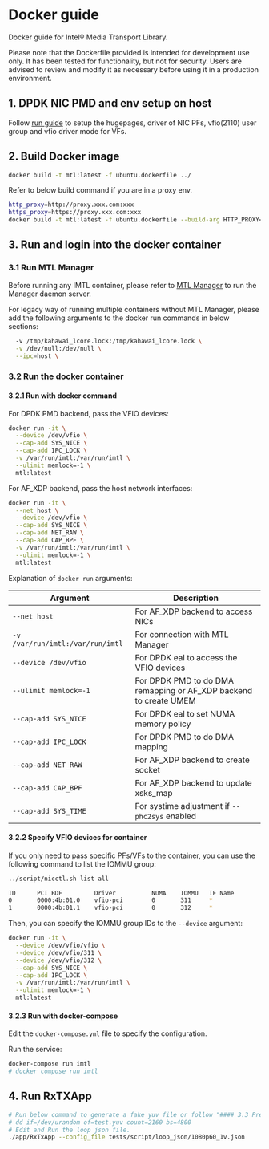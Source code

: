 # Docker guide

Docker guide for Intel® Media Transport Library.

Please note that the Dockerfile provided is intended for development use only. It has been tested for functionality, but not for security. Users are advised to review and modify it as necessary before using it in a production environment.

## 1. DPDK NIC PMD and env setup on host

Follow [run guide](../doc/run.md) to setup the hugepages, driver of NIC PFs, vfio(2110) user group and vfio driver mode for VFs.

## 2. Build Docker image

```bash
docker build -t mtl:latest -f ubuntu.dockerfile ../
```

Refer to below build command if you are in a proxy env.

```bash
http_proxy=http://proxy.xxx.com:xxx
https_proxy=https://proxy.xxx.com:xxx
docker build -t mtl:latest -f ubuntu.dockerfile --build-arg HTTP_PROXY=$http_proxy --build-arg HTTPS_PROXY=$https_proxy ../
```

## 3. Run and login into the docker container

### 3.1 Run MTL Manager

Before running any IMTL container, please refer to [MTL Manager](../manager/README.md) to run the Manager daemon server.

For legacy way of running multiple containers without MTL Manager, please add the following arguments to the docker run commands in below sections:

```bash
  -v /tmp/kahawai_lcore.lock:/tmp/kahawai_lcore.lock \
  -v /dev/null:/dev/null \
  --ipc=host \
```

### 3.2 Run the docker container

#### 3.2.1 Run with docker command

For DPDK PMD backend, pass the VFIO devices:

```bash
docker run -it \
  --device /dev/vfio \
  --cap-add SYS_NICE \
  --cap-add IPC_LOCK \
  -v /var/run/imtl:/var/run/imtl \
  --ulimit memlock=-1 \
  mtl:latest
```

For AF_XDP backend, pass the host network interfaces:

```bash
docker run -it \
  --net host \
  --device /dev/vfio \
  --cap-add SYS_NICE \
  --cap-add NET_RAW \
  --cap-add CAP_BPF \
  -v /var/run/imtl:/var/run/imtl \
  --ulimit memlock=-1 \
  mtl:latest
```

Explanation of `docker run` arguments:

| Argument | Description |
| --- | --- |
| `--net host` | For AF_XDP backend to access NICs |
| `-v /var/run/imtl:/var/run/imtl` | For connection with MTL Manager |
| `--device /dev/vfio` | For DPDK eal to access the VFIO devices |
| `--ulimit memlock=-1` | For DPDK PMD to do DMA remapping or AF_XDP backend to create UMEM |
| `--cap-add SYS_NICE` | For DPDK eal to set NUMA memory policy |
| `--cap-add IPC_LOCK` | For DPDK PMD to do DMA mapping |
| `--cap-add NET_RAW` | For AF_XDP backend to create socket |
| `--cap-add CAP_BPF` | For AF_XDP backend to update xsks_map |
| `--cap-add SYS_TIME` | For systime adjustment if `--phc2sys` enabled |

#### 3.2.2 Specify VFIO devices for container

If you only need to pass specific PFs/VFs to the container, you can use the following command to list the IOMMU group:

```bash
../script/nicctl.sh list all

ID      PCI BDF         Driver          NUMA    IOMMU   IF Name
0       0000:4b:01.0    vfio-pci        0       311     *
1       0000:4b:01.1    vfio-pci        0       312     *
```

Then, you can specify the IOMMU group IDs to the `--device` argument:

```bash
docker run -it \
  --device /dev/vfio/vfio \
  --device /dev/vfio/311 \
  --device /dev/vfio/312 \
  --cap-add SYS_NICE \
  --cap-add IPC_LOCK \
  -v /var/run/imtl:/var/run/imtl \
  --ulimit memlock=-1 \
  mtl:latest
```

#### 3.2.3 Run with docker-compose

Edit the `docker-compose.yml` file to specify the configuration.

Run the service:

```bash
docker-compose run imtl
# docker compose run imtl
```

## 4. Run RxTXApp

```bash
# Run below command to generate a fake yuv file or follow "#### 3.3 Prepare source files:" in [run guide](../doc/run.md)
# dd if=/dev/urandom of=test.yuv count=2160 bs=4800
# Edit and Run the loop json file.
./app/RxTxApp --config_file tests/script/loop_json/1080p60_1v.json
```
